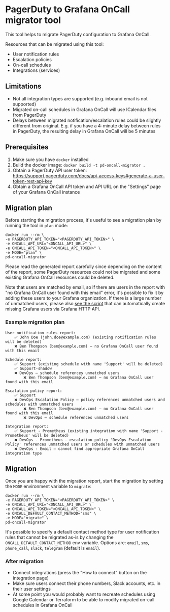 # PagerDuty to Grafana OnCall migrator tool

This tool helps to migrate PagerDuty configuration to Grafana OnCall.

Resources that can be migrated using this tool:
* User notification rules
* Escalation policies
* On-call schedules
* Integrations (services)


## Limitations

* Not all integration types are supported (e.g. inbound email is not supported)
* Migrated on-call schedules in Grafana OnCall will use ICalendar files from PagerDuty
* Delays between migrated notification/escalation rules could be slightly different from original. E.g. if you have a 4-minute delay between rules in PagerDuty, the resulting delay in Grafana OnCall will be 5 minutes

## Prerequisites

1. Make sure you have `docker` installed 
2. Build the docker image: `docker build -t pd-oncall-migrator .`
3. Obtain a PagerDuty API user token: https://support.pagerduty.com/docs/api-access-keys#generate-a-user-token-rest-api-key
4. Obtain a Grafana OnCall API token and API URL on the "Settings" page of your Grafana OnCall instance

## Migration plan
Before starting the migration process, it's useful to see a migration plan by running the tool in `plan` mode:

```shell
docker run --rm \
-e PAGERDUTY_API_TOKEN="<PAGERDUTY_API_TOKEN>" \
-e ONCALL_API_URL="<ONCALL_API_URL>" \
-e ONCALL_API_TOKEN="<ONCALL_API_TOKEN>" \
-e MODE="plan" \
pd-oncall-migrator
```

Please read the generated report carefully since depending on the content of the report, some PagerDuty resources could not be migrated and some existing Grafana OnCall resources could be deleted.

Note that users are matched by email, so if there are users in the report with "no Grafana OnCall user found with this email" error, it's possible to fix it by adding these users to your Grafana organization. 
If there is a large number of unmatched users, please also [see the script](scripts/README.md) that can automatically create missing Grafana users via Grafana HTTP API.


### Example migration plan

```text
User notification rules report:
    ✅ John Doe (john.doe@example.com) (existing notification rules will be deleted)
    ❌ Ben Thompson (ben@example.com) — no Grafana OnCall user found with this email
       
Schedule report:
    ✅ Support (existing schedule with name 'Support' will be deleted)
    ✅ Support-shadow
    ❌ DevOps — schedule references unmatched users
        ❌ Ben Thompson (ben@example.com) — no Grafana OnCall user found with this email

Escalation policy report:
    ✅ Support
    ❌ DevOps Escalation Policy — policy references unmatched users and schedules with unmatched users
        ❌ Ben Thompson (ben@example.com) — no Grafana OnCall user found with this email
        ❌ DevOps — schedule references unmatched users
        
Integration report:
    ✅ Support - Prometheus (existing integration with name 'Support - Prometheus' will be deleted)
    ❌ DevOps - Prometheus — escalation policy 'DevOps Escalation Policy' references unmatched users or schedules with unmatched users
    ❌ DevOps - Email — cannot find appropriate Grafana OnCall integration type
```

## Migration
Once you are happy with the migration report, start the migration by setting the `MODE` environment variable to `migrate`:
```shell
docker run --rm \
-e PAGERDUTY_API_TOKEN="<PAGERDUTY_API_TOKEN>" \
-e ONCALL_API_URL="<ONCALL_API_URL>" \
-e ONCALL_API_TOKEN="<ONCALL_API_TOKEN>" \
-e ONCALL_DEFAULT_CONTACT_METHOD="sms" \
-e MODE="migrate" \
pd-oncall-migrator
```

It's possible to specify a default contact method type for user notification rules that cannot be migrated as-is by changing the `ONCALL_DEFAULT_CONTACT_METHOD` env variable. Options are: `email`, `sms`, `phone_call`, `slack`, `telegram` (default is `email`).

### After migration

* Connect integrations (press the "How to connect" button on the integration page)
* Make sure users connect their phone numbers, Slack accounts, etc. in their user settings
* At some point you would probably want to recreate schedules using Google Calendar or Terraform to be able to modify migrated on-call schedules in Grafana OnCall
 
